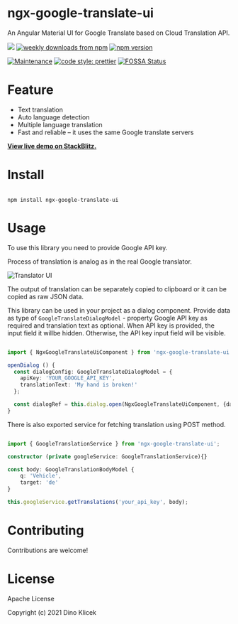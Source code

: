 # ngx-google-translate-ui

An Angular Material UI for Google Translate based on Cloud Translation API.

<p align="start">
    <a href="https://travis-ci.com/dineeek/ngx-google-translate-ui"><img src="https://travis-ci.com/dineeek/ngx-google-translate-ui.svg?token=YSspYgvLPX2y3Q9zRFxp&branch=main" /></a>
    <a href="https://www.npmjs.com/package/ngx-google-translate-ui"><img alt="weekly downloads from npm" src="https://img.shields.io/npm/dw/ngx-google-translate-ui.svg?style=flat-square"></a>
    <a href="https://www.npmjs.com/package/ngx-google-translate-ui"><img alt="npm version" src="https://img.shields.io/npm/v/ngx-google-translate-ui.svg?style=flat-square"></a>
</p>

[![Maintenance](https://img.shields.io/badge/Maintained%3F-yes-green.svg)](https://GitHub.com/Naereen/StrapDown.js/graphs/commit-activity)
[![code style: prettier](https://img.shields.io/badge/code_style-prettier-ff69b4.svg?style=flat-square)](https://github.com/prettier/prettier)
[![FOSSA Status](https://app.fossa.com/api/projects/git%2Bgithub.com%2Fdineeek%2Fngx-google-translate-ui.svg?type=shield)](https://app.fossa.com/projects/git%2Bgithub.com%2Fdineeek%2Fngx-google-translate-ui?ref=badge_shield)

# Feature

- Text translation
- Auto language detection
- Multiple language translation
- Fast and reliable – it uses the same Google translate servers

**[View live demo on StackBlitz.](https://ngx-google-translate-ui.stackblitz.io)**

# Install

```shell

npm install ngx-google-translate-ui

```

# Usage

To use this library you need to provide Google API key.

Process of translation is analog as in the real Google translator.

![Translator UI](https://github.com/dineeek/ngx-google-translate-ui/blob/main/assets/ngx-google-translate-ui.png?raw=true)

The output of translation can be separately copied to clipboard or it can be
copied as raw JSON data.

This library can be used in your project as a dialog component.
Provide data as type of `GoogleTranslateDialogModel` - property Google API key as required and translation text as optional.
When API key is provided, the input field it willbe hidden. Otherwise, the API key input field will be visible.

```typescript

import { NgxGoogleTranslateUiComponent } from 'ngx-google-translate-ui';

openDialog () {
  const dialogConfig: GoogleTranslateDialogModel = {
    apiKey: 'YOUR_GOOGLE_API_KEY',
    translationText: 'My hand is broken!'
  };

  const dialogRef = this.dialog.open(NgxGoogleTranslateUiComponent, {data: dialogConfig});
}

```

There is also exported service for fetching translation using POST method.

```typescript

import { GoogleTranslationService } from 'ngx-google-translate-ui';

constructor (private googleService: GoogleTranslationService){}

const body: GoogleTranslationBodyModel {
    q: 'Vehicle',
    target: 'de'
}

this.googleService.getTranslations('your_api_key', body);

```

# Contributing

Contributions are welcome!

# License

Apache License

Copyright (c) 2021 Dino Klicek
